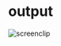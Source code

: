 # output
![screenclip](https://user-images.githubusercontent.com/28195113/38035111-f84b129e-32a3-11e8-905b-872059147292.png)
